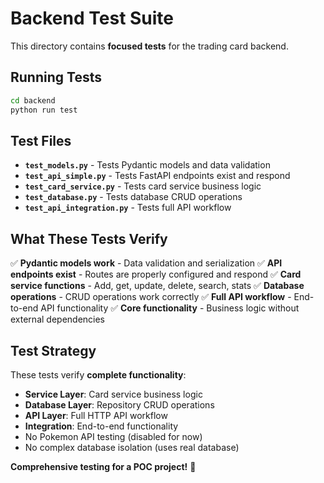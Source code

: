 # Backend Test Suite

This directory contains **focused tests** for the trading card backend.

## Running Tests

```bash
cd backend
python run test
```

## Test Files

- **`test_models.py`** - Tests Pydantic models and data validation
- **`test_api_simple.py`** - Tests FastAPI endpoints exist and respond
- **`test_card_service.py`** - Tests card service business logic
- **`test_database.py`** - Tests database CRUD operations
- **`test_api_integration.py`** - Tests full API workflow

## What These Tests Verify

✅ **Pydantic models work** - Data validation and serialization
✅ **API endpoints exist** - Routes are properly configured and respond
✅ **Card service functions** - Add, get, update, delete, search, stats
✅ **Database operations** - CRUD operations work correctly
✅ **Full API workflow** - End-to-end API functionality
✅ **Core functionality** - Business logic without external dependencies

## Test Strategy

These tests verify **complete functionality**:
- **Service Layer**: Card service business logic
- **Database Layer**: Repository CRUD operations  
- **API Layer**: Full HTTP API workflow
- **Integration**: End-to-end functionality
- No Pokemon API testing (disabled for now)
- No complex database isolation (uses real database)

**Comprehensive testing for a POC project!** 🎯
